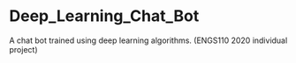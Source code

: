 # Deep_Learning_Chat_Bot
A chat bot trained using deep learning algorithms. (ENGS110 2020 individual project)

